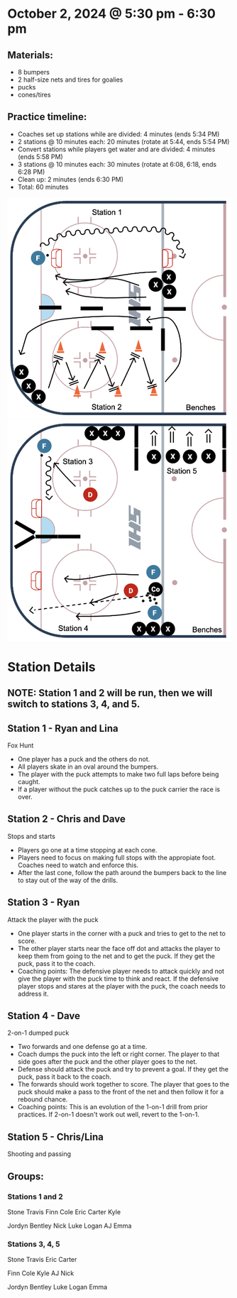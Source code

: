 
# October 2, 2024 @ 5:30 pm - 6:30 pm

## Materials:
- 8 bumpers
- 2 half-size nets and tires for goalies
- pucks
- cones/tires

## Practice timeline:
- Coaches set up stations while are divided: 4 minutes (ends 5:34 PM)
- 2 stations @ 10 minutes each: 20 minutes (rotate at 5:44, ends 5:54 PM)
- Convert stations while players get water and are divided: 4 minutes (ends 5:58 PM)
- 3 stations @ 10 minutes each: 30 minutes (rotate at 6:08, 6:18, ends 6:28 PM)
- Clean up: 2 minutes (ends 6:30 PM)
- Total: 60 minutes

<img src="https://github.com/salter14/hockey/blob/main/drill_diagrams/Practice_layout_20241002_pt1.png" alt="alt" width="600px">

<img src="https://github.com/salter14/hockey/blob/main/drill_diagrams/Practice_layout_20241002_pt2.png" alt="alt" width="600px">

# Station Details
## NOTE: Station 1 and 2 will be run, then we will switch to stations 3, 4, and 5.

## Station 1 - Ryan and Lina
Fox Hunt
- One player has a puck and the others do not.
- All players skate in an oval around the bumpers.
- The player with the puck attempts to make two full laps before being caught.
- If a player without the puck catches up to the puck carrier the race is over.

## Station 2 - Chris and Dave
Stops and starts
- Players go one at a time stopping at each cone.
- Players need to focus on making full stops with the appropiate foot. Coaches need to watch and enforce this.
- After the last cone, follow the path around the bumpers back to the line to stay out of the way of the drills.

## Station 3 - Ryan
Attack the player with the puck
- One player starts in the corner with a puck and tries to get to the net to score.
- The other player starts near the face off dot and attacks the player to keep them from going to the net and to get the puck. If they get the puck, pass it to the coach.
- Coaching points: The defensive player needs to attack quickly and not give the player with the puck time to think and react. If the defensive player stops and stares at the player with the puck, the coach needs to address it.

## Station 4 - Dave
2-on-1 dumped puck
- Two forwards and one defense go at a time.
- Coach dumps the puck into the left or right corner. The player to that side goes after the puck and the other player goes to the net.
- Defense should attack the puck and try to prevent a goal. If they get the puck, pass it back to the coach.
- The forwards should work together to score. The player that goes to the puck should make a pass to the front of the net and then follow it for a rebound chance.
- Coaching points: This is an evolution of the 1-on-1 drill from prior practices. If 2-on-1 doesn't work out well, revert to the 1-on-1.

## Station 5 - Chris/Lina
Shooting and passing


## Groups:

### Stations 1 and 2
Stone
Travis
Finn
Cole
Eric
Carter
Kyle

Jordyn
Bentley
Nick
Luke
Logan
AJ
Emma

### Stations 3, 4, 5
Stone
Travis
Eric
Carter

Finn
Cole
Kyle
AJ
Nick

Jordyn
Bentley
Luke
Logan
Emma





